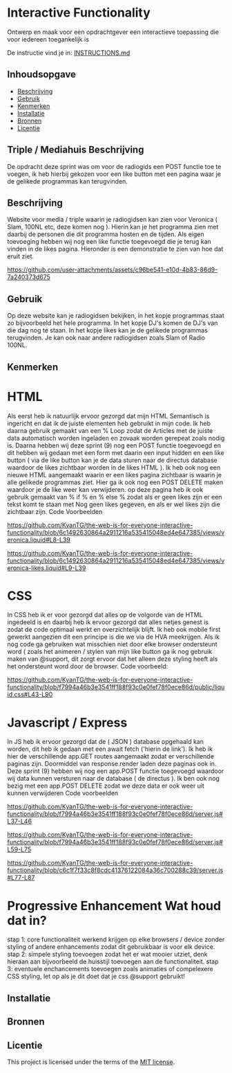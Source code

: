 # Interactive Functionality

Ontwerp en maak voor een opdrachtgever een interactieve toepassing die voor iedereen toegankelijk is

De instructie vind je in: [INSTRUCTIONS.md](https://github.com/fdnd-task/the-web-is-for-everyone-interactive-functionality/blob/main/docs/INSTRUCTIONS.md)


## Inhoudsopgave

  * [Beschrijving](#beschrijving)
  * [Gebruik](#gebruik)
  * [Kenmerken](#kenmerken)
  * [Installatie](#installatie)
  * [Bronnen](#bronnen)
  * [Licentie](#licentie)

## Triple / Mediahuis Beschrijving

De opdracht deze sprint was om voor de radiogids een POST functie toe te voegen, ik heb hierbij gekozen voor een like button met een pagina waar je de gelikede programmas kan terugvinden. 

## Beschrijving
<!-- Bij Beschrijving staat kort beschreven wat voor project het is en wat je hebt gemaakt -->
<!-- Voeg een mooie poster visual of video toe 📸 -->
<!-- Voeg een link toe naar GitHub Pages 🌐-->

Website voor media / triple waarin je radiogidsen kan zien voor Veronica ( Slam, 100NL etc, deze komen nog ). Hierin kan je het programma zien met daarbij de personen die dit programma hosten en de tijden. Als eigen toevoeging hebben wij nog een like functie toegevoegd die je terug kan vinden in de likes pagina. Hieronder is een demonstratie te zien van hoe dat eruit ziet.



https://github.com/user-attachments/assets/c96be541-e10d-4b83-86d9-7a240373d675



## Gebruik
<!-- Bij Gebruik staat de user story, hoe het werkt en wat je er mee kan. -->

Op deze website kan je radiogidsen bekijken, in het kopje programmas staat zo bijvoorbeeld het hele programma. In het kopje DJ's komen de DJ's van die dag nog te staan. In het kopje likes kan je de gelikede programmas terugvinden. Je kan ook naar andere radiogidsen zoals Slam of Radio 100NL.


## Kenmerken
<!-- Bij Kenmerken staat welke technieken zijn gebruikt en hoe. Wat is de HTML structuur? Wat zijn de belangrijkste dingen in CSS? Wat is er met JS gedaan en hoe? Misschien heb je iets met NodeJS gedaan, of heb je een framework of library gebruikt? -->

# HTML

Als eerst heb ik natuurlijk ervoor gezorgd dat mijn HTML Semantisch is ingericht en dat ik de juiste elementen heb gebruikt in mijn code. Ik heb daarna gebruik gemaakt van een % Loop zodat de Articles met de juiste data automatisch worden ingeladen en zovaak worden gerepeat zoals nodig is. Daarna hebben wij deze sprint (9) nog een POST functie toegevoegd en dit hebben wij gedaan met een form met daarin een input hidden en een like button ( via de like button kan je de data sturen naar de directus database waardoor de likes zichtbaar worden in de likes HTML ). Ik heb ook nog een nieuwe HTML aangemaakt waarin er een likes pagina zichtbaar is waarin je alle gelikede programmas ziet. Hier ga ik ook nog een POST DELETE maken waardoor je de like weer kan verwijderen. op deze pagina heb ik ook gebruik gemaakt van % if % en % else % zodat als er geen likes zijn er een tekst komt te staan met Nog geen likes gegeven, en als er wel likes zijn die zichtbaar zijn. Code Voorbeelden

https://github.com/KyanTG/the-web-is-for-everyone-interactive-functionality/blob/6c1492630864a2911216a535415048ed4e647385/views/veronica.liquid#L8-L39

https://github.com/KyanTG/the-web-is-for-everyone-interactive-functionality/blob/6c1492630864a2911216a535415048ed4e647385/views/veronica-likes.liquid#L9-L39

# CSS

In CSS heb ik er voor gezorgd dat alles op de volgorde van de HTML ingedeeld is en daarbij heb ik ervoor gezorgd dat alles netjes genest is zodat de code optimaal werkt en overzichtelijk blijft. Ik heb ook mobile first gewerkt aangezien dit een principe is die we via de HVA meekrijgen. Als ik nog code ga gebruiken wat misschien niet door elke browser ondersteunt word ( zoals het animeren / stylen van mijn like button ga ik nog gebruik maken van @support, dit zorgt ervoor dat het alleen deze styling heeft als het ondersteunt word door de browser.  Code voorbeeld:

https://github.com/KyanTG/the-web-is-for-everyone-interactive-functionality/blob/f7994a46b3e3541ff188f93c0e0fef78f0ece86d/public/liquid.css#L43-L90

# Javascript / Express

In JS heb ik ervoor gezorgd dat de ( JSON ) database opgehaald kan worden, dit heb ik gedaan met een await fetch ('hierin de link'). Ik heb ik  hier de verschillende app.GET routes aangemaakt zodat er verschillende paginas zijn. Doormiddel van response.render laden deze paginas ook in. Deze sprint (9) hebben wij nog een app.POST functie toegevoegd waardoor wij data kunnen versturen naar de database ( de directus ). Ik ben ook nog bezig met een app.POST DELETE zodat we deze data er ook weer uit kunnen verwijderen Code voorbeelden

https://github.com/KyanTG/the-web-is-for-everyone-interactive-functionality/blob/f7994a46b3e3541ff188f93c0e0fef78f0ece86d/server.js#L37-L46

https://github.com/KyanTG/the-web-is-for-everyone-interactive-functionality/blob/f7994a46b3e3541ff188f93c0e0fef78f0ece86d/server.js#L59-L75

https://github.com/KyanTG/the-web-is-for-everyone-interactive-functionality/blob/c6c1f7f33c8f8cdc41376122084a36c700288c39/server.js#L77-L87


# Progressive Enhancement Wat houd dat in?

stap 1: core functionaliteit werkend krijgen op elke browsers / device zonder styling of andere enhancements zodat dit gebruikbaar is voor elk device.
stap 2: simpele styling toevoegen zodat het er wat mooier utziet, denk hieraan aan bijvoorbeeld de huisstijl toevoegen aan de functionaliteit.
stap 3: eventuele enchancements toevoegen zoals animaties of compelexere CSS styling, let op als je dit doet dat je css @support gebruikt!

## Installatie
<!-- Bij Installatie staat hoe een andere developer aan jouw repo kan werken -->


## Bronnen

## Licentie

This project is licensed under the terms of the [MIT license](./LICENSE).
